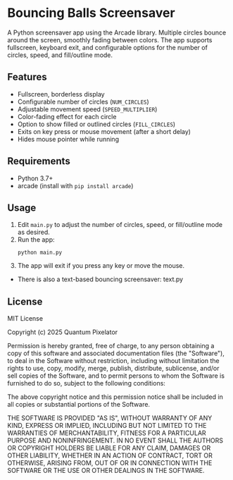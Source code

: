 # Bouncing Balls Screensaver

A Python screensaver app using the Arcade library. Multiple circles bounce around the screen, smoothly fading between colors. The app supports fullscreen, keyboard exit, and configurable options for the number of circles, speed, and fill/outline mode.

## Features
- Fullscreen, borderless display
- Configurable number of circles (`NUM_CIRCLES`)
- Adjustable movement speed (`SPEED_MULTIPLIER`)
- Color-fading effect for each circle
- Option to show filled or outlined circles (`FILL_CIRCLES`)
- Exits on key press or mouse movement (after a short delay)
- Hides mouse pointer while running

## Requirements
- Python 3.7+
- arcade (install with `pip install arcade`)

## Usage
1. Edit `main.py` to adjust the number of circles, speed, or fill/outline mode as desired.
2. Run the app:
   ```
   python main.py
   ```
3. The app will exit if you press any key or move the mouse.

- There is also a text-based bouncing screensaver: text.py

## License

MIT License

Copyright (c) 2025 Quantum Pixelator

Permission is hereby granted, free of charge, to any person obtaining a copy
of this software and associated documentation files (the "Software"), to deal
in the Software without restriction, including without limitation the rights
to use, copy, modify, merge, publish, distribute, sublicense, and/or sell
copies of the Software, and to permit persons to whom the Software is
furnished to do so, subject to the following conditions:

The above copyright notice and this permission notice shall be included in all
copies or substantial portions of the Software.

THE SOFTWARE IS PROVIDED "AS IS", WITHOUT WARRANTY OF ANY KIND, EXPRESS OR
IMPLIED, INCLUDING BUT NOT LIMITED TO THE WARRANTIES OF MERCHANTABILITY,
FITNESS FOR A PARTICULAR PURPOSE AND NONINFRINGEMENT. IN NO EVENT SHALL THE
AUTHORS OR COPYRIGHT HOLDERS BE LIABLE FOR ANY CLAIM, DAMAGES OR OTHER
LIABILITY, WHETHER IN AN ACTION OF CONTRACT, TORT OR OTHERWISE, ARISING FROM,
OUT OF OR IN CONNECTION WITH THE SOFTWARE OR THE USE OR OTHER DEALINGS IN THE
SOFTWARE.
